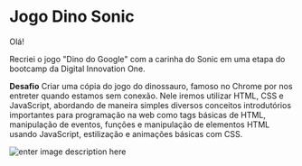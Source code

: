 # Jogo Dino Sonic

Olá! 

Recriei o jogo "Dino do Google" com a carinha do Sonic em uma etapa do bootcamp da Digital Innovation One.

**Desafio** 
Criar uma cópia do jogo do dinossauro, famoso no Chrome por nos entreter quando estamos sem conexão. Nele iremos utilizar HTML, CSS e JavaScript, abordando de maneira simples diversos conceitos introdutórios importantes para programação na web como tags básicas de HTML, manipulação de eventos, funções e manipulação de elementos HTML usando JavaScript, estilização e animações básicas com CSS.

![enter image description here](https://i.imgur.com/ddQaYCx.png)
